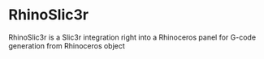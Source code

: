 # RhinoSlic3r
RhinoSlic3r is a Slic3r integration right into a Rhinoceros panel for G-code generation from Rhinoceros object
